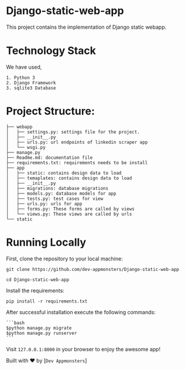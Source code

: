 # Django-static-web-app

This project contains the implementation of Django static webapp.

# Technology Stack
We have used,
```
1. Python 3
2. Django Framework
3. sqlite3 Database
```

# Project Structure:

```
├── webapp
│   ├── settings.py: settings file for the project.
│   ├── __init__.py
│   ├── urls.py: url endpoints of linkedin scraper app
│   └── wsgi.py
├── manage.py
├── Readme.md: documentation file
├── requirements.txt: requirements needs to be install
├── app
│   ├── static: contains design data to load
│   ├── temaplates: contains design data to load
│   ├── __init__.py
│   ├── migrations: database migrations
│   ├── models.py: database models for app
│   ├── tests.py: test cases for view
│   ├── urls.py: urls for app
│   ├── forms.py: These forms are called by views
│   └── views.py: These views are called by urls
└── static
```

# Running Locally

First, clone the repository to your local machine:

```
git clone https://github.com/dev-appmonsters/Django-static-web-app

cd Django-static-web-app
```

Install the requirements:

```
pip install -r requirements.txt
```

After successful installation execute the following commands:

    ```bash
    $python manage.py migrate
    $python manage.py runserver
    ```

Visit `127.0.0.1:8000` in your browser to enjoy the awesome app!

Built with ♥ by [`Dev Appmonsters`]